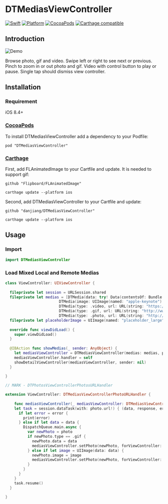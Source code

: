 # DTMediasViewController

[![Swift](https://img.shields.io/badge/Swift-3.0-ff3f26.svg?style=flat)](https://swift.org/)
[![Platform](https://img.shields.io/cocoapods/p/DTMediasViewController.svg?style=flat)](http://cocoadocs.org/docsets/DTMediasViewController)
[![CocoaPods](http://img.shields.io/cocoapods/v/DTMediasViewController.svg)](https://cocoapods.org/pods/DTMediasViewController)
[![Carthage compatible](https://img.shields.io/badge/Carthage-compatible-4BC51D.svg?style=flat)](https://github.com/Carthage/Carthage)

## Introduction

![Demo](Demo.gif)

Browse photo, gif and video. Swipe left or right to see next or previous. Pinch to zoom in or out photo and gif. Video with control button to play or pause. Single tap should dismiss view controller.

## Installation

### Requirement

iOS 8.4+

### [CocoaPods](http://cocoapods.org)

To install DTMediasViewController add a dependency to your Podfile:

```
pod "DTMediasViewController"
```

### [Carthage](https://github.com/Carthage/Carthage)

First, add FLAnimatedImage to your Cartfile and update. It is needed to support gif:

```
github "Flipboard/FLAnimatedImage"
```

```
carthage update --platform ios
```

Second, add DTMediasViewController to your Cartfile and update:

```
github "danjiang/DTMediasViewController"
```

```
carthage update --platform ios
```

## Usage

### Import

```swift
import DTMediasViewController
```

### Load Mixed Local and Remote Medias

```swift
class ViewController: UIViewController {
  
  fileprivate let session = URLSession.shared
  fileprivate let medias = [DTMedia(data: try! Data(contentsOf: Bundle.main.url(forResource: "animate", withExtension: "gif")!)),
                        DTMedia(image: UIImage(named: "apple-keynote")!),
                        DTMedia(type: .video, url: URL(string: "https://ob0h37q93.qnssl.com/waiting.mp4?avvod/m3u8/pipeline/da/s/960x640/vb/1000k")!),
                        DTMedia(type: .gif, url: URL(string: "http://www.uimaker.com/uploads/allimg/141226/101RIF6-3.gif?imageView2/2/q/90")!),
                        DTMedia(type: .photo, url: URL(string: "http://img5.imgtn.bdimg.com/it/u=1879925847,3681677304&fm=11&gp=0.jpg")!)]
  fileprivate let placeholderImage = UIImage(named: "placeholder_large")
  
  override func viewDidLoad() {
    super.viewDidLoad()
  }
  
  @IBAction func showMedias(_ sender: AnyObject) {
    let mediasViewController = DTMediasViewController(medias: medias, photoPlaceholderImage: placeholderImage, gifPlaceholderImage: placeholderImage, currentPage: 0)
    mediasViewController.handler = self
    showDetailViewController(mediasViewController, sender: nil)
  }
  
}

// MARK - DTPhotosViewControllerPhotosURLHandler

extension ViewController: DTMediasViewControllerPhotoURLHandler {
  
    func mediasViewController(_ mediasViewController: DTMediasViewController, photo: DTMedia, viewController: UIViewController) {
    let task = session.dataTask(with: photo.url!) { (data, response, error) in
      if let error = error {
        print(error)
      } else if let data = data {
        DispatchQueue.main.async {
          var newPhoto = photo
          if newPhoto.type == .gif {
            newPhoto.data = data
            mediasViewController.setPhoto(newPhoto, forViewController: viewController)
          } else if let image = UIImage(data: data) {
            newPhoto.image = image
            mediasViewController.setPhoto(newPhoto, forViewController: viewController)
          }
        }
      }
    }
    task.resume()
  }
  
}
```
